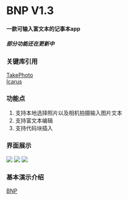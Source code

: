 # **BNP V1.3**
#### 一款可输入富文本的记事本app 

##### 部分功能还在更新中

### **关键库引用**

[TakePhoto](https://github.com/crazyandcoder/TakePhoto)<br>
[Icarus](https://github.com/mr5/icarus-android)


### **功能点**

 1. 支持本地选择照片以及相机拍摄输入图片文本
 2. 支持富文本编辑
 3. 支持代码块插入

### 界面展示

![](http://39.105.20.169/BNPintroduction/img/page11.jpg) ![](http://39.105.20.169/BNPintroduction/img/page22.jpg) ![](http://39.105.20.169/BNPintroduction/img/page33.jpg)

### 基本演示介绍
[BNP](http://39.105.20.169/BNPintroduction/index.html)
